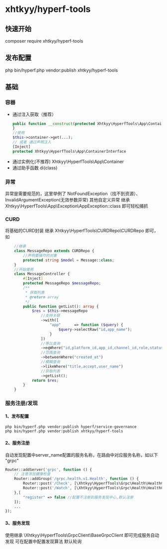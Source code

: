 # xhtkyy/hyperf-tools

## 快速开始

composer require xhtkyy/hyperf-tools

## 发布配置

php bin/hyperf.php vendor:publish xhtkyy/hyperf-tools

## 基础

### 容器

- 通过注入获取（推荐）
   ```php
  public function __construct(protected Xhtkyy\HyperfTools\App\ContainerInterface $container) {
   }
  //使用
  $this->container->get(...);
  // 或者 通过声明注入
  [Inject]
  protected Xhtkyy\HyperfTools\App\ContainerInterface
  ```
- 通过实例化(不推荐)
  Xhtkyy\HyperfTools\App\Container
- 通过助手函数
  di(class)

### 异常

异常是需要规范的，这里举例了 NotFoundException（找不到资源）、InvalidArgumentException(无效参数异常)
其他自定义异常 继承 Xhtkyy\HyperfTools\App\Exception\AppException::class 即可轻松捕抓

### CURD

将基础的CURD封装 继承 Xhtkyy\HyperfTools\CURDRepo\CURDRepo 即可，如

```php
    //继承
    class MessageRepo extends CURDRepo {
        //声明要操作的对象
        protected string $model = Message::class;
    }
    //开始使用
    class MessageController {
        #[Inject]
        protected MessageRepo $messageRepo;
        /**
         * 获取列表
         * @return array
         */
        public function getList(): array {
            $res = $this->messageRepo
                //支持关联
                ->with([
                    "app"      => function ($query) {
                        $query->selectRaw("id,app_name");
                    }
                ])
                //等比查询
                ->eqWhere("id,platform_id,app_id,channel_id,role,status,task_id") //要查询的字段 已经处理判断 请求对象中是否存在
                //范围查询
                ->betweenWhere("created_at")
                //模糊查询
                ->likeWhere("title,accept,user_name")
                //获取列表
                ->getList();
            return $res;
        }
    }
```

### 服务注册/发现

#### 1、发布配置
```
php bin/hyperf.php vendor:publish hyperf/service-governance
php bin/hyperf.php vendor:publish xhtkyy/hyperf-tools
```

#### 2、服务注册

自动发现配置中server_name配置的服务名称，在路由中对应服务名称，如以下 "grpc"

```php
Router::addServer('grpc', function () {
    // 注意添加健康检查
    Router::addGroup('/grpc.health.v1.Health', function () {
        Router::post('/Check', [\Xhtkyy\HyperfTools\Grpc\Health\HealthController::class, 'check']);
        Router::post('/Watch', [\Xhtkyy\HyperfTools\Grpc\Health\HealthController::class, 'watch']);
    },[
        "register" => false //配置不注册到服务发现中心,默认注册
    ]);
    ...
});
```

#### 3、服务发现

使用继承 \Xhtkyy\HyperfTools\GrpcClient\BaseGrpcClient 即可完成服务自动发现 可在配置中配置发现算法 默认轮询